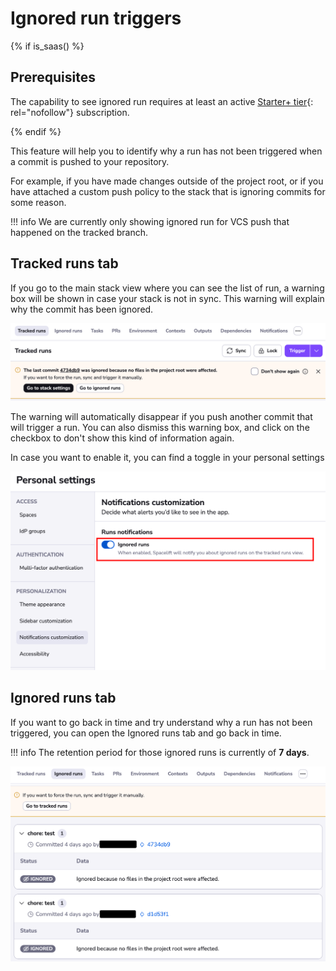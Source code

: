 # Ignored run triggers

{% if is_saas() %}
## Prerequisites

The capability to see ignored run requires at least an active [Starter+ tier](https://spacelift.io/pricing){: rel="nofollow"} subscription.

{% endif %}

This feature will help you to identify why a run has not been triggered when a commit is pushed to your repository.

For example, if you have made changes outside of the project root, or if you have attached a custom push policy to the stack that is ignoring commits for some reason.

!!! info
    We are currently only showing ignored run for VCS push that happened on the tracked branch.

## Tracked runs tab


If you go to the main stack view where you can see the list of run, a warning box will be shown in case your stack is not in sync. This warning will explain why the commit has been ignored.

![](../../assets/screenshots/run/ignored-triggers.png)

The warning will automatically disappear if you push another commit that will trigger a run. You can also dismiss this warning box, and click on the checkbox to don't show this kind of information again.

In case you want to enable it, you can find a toggle in your personal settings

![](../../assets/screenshots/run/ignored-triggers-settings.png)

## Ignored runs tab

If you want to go back in time and try understand why a run has not been triggered, you can open the Ignored runs tab and go back in time.

!!! info
    The retention period for those ignored runs is currently of **7 days**.

![](../../assets/screenshots/run/ignored-triggers-list.png)
